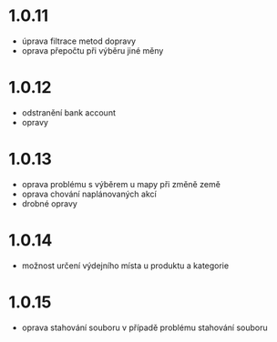 # 1.0.11
- úprava filtrace metod dopravy
- oprava přepočtu při výběru jiné měny
# 1.0.12
- odstranění bank account
- opravy
# 1.0.13
- oprava problému s výběrem u mapy při změně země
- oprava chování naplánovaných akcí
- drobné opravy
# 1.0.14
- možnost určení výdejního místa u produktu a kategorie
# 1.0.15
- oprava stahování souboru v případě problému stahování souboru
